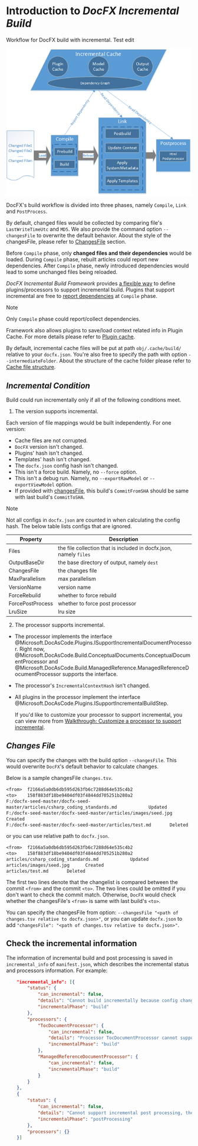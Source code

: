 Introduction to *DocFX Incremental Build*
================================================

Workflow for DocFX build with incremental. Test edit

![DocFX incremental build workflow](images/incrementalbuildframework.png)

DocFX's build workflow is divided into three phases, namely `Compile`, `Link` and `PostProcess`.

By default, changed files would be collected by comparing file's `LastWriteTimeUtc` and `MD5`. We also provide the command option `--changesFile` to overwrite the default behavior. About the style of the changesFile, please refer to [ChangesFile](#changes-file) section.

Before `Compile` phase, only **changed files and their dependencies** would be loaded. During `Compile` phase, rebuilt articles could report new dependencies. After `Compile` phase, newly introduced dependencies would lead to some unchanged files being reloaded.

*DocFX Incremental Build Framework* provides [a flexible way](customize_a_processor_to_support_incremental.md) to define plugins/processors to support incremental build. Plugins that support incremental are free to [report dependencies](advanced_report_dependency.md) at `Compile` phase.

> [!Note]
> Only `Compile` phase could report/collect dependencies.

Framework also allows plugins to save/load context related info in Plugin Cache. For more details please refer to [Plugin cache](customize_a_processor_to_support_incremental.md#step3-optionalimplement--interface-for-plugins-that-need-to-access-context-info).

By default, incremental cache files will be put at path `obj/.cache/build/` relative to your `docfx.json`. You're also free to specify the path with option `--intermediateFolder`. About the structure of the cache folder please refer to [Cache file structure](advanced_cache_file_structure.md).


*Incremental Condition*
------------------------
Build could run incrementally only if all of the following conditions meet.

1. The version supports incremental.

Each version of file mappings would be built independently. For one version:

- Cache files are not corrupted.
- `DocFX` version isn't changed.
- Plugins' hash isn't changed.
- Templates' hash isn't changed.
- The `docfx.json` config hash isn't changed.
- This isn't a force build. Namely, no `--force` option.
- This isn't a debug run. Namely, no `--exportRawModel` or `--exportViewModel` option.
- If provided with [changesFile](#changes-file), this build's `CommitFromSHA` should be same with last build's `CommitToSHA`.


> [!Note]
> Not all configs in `docfx.json` are counted in when calculating the config hash. The below table lists configs that are ignored.
>
> Property              | Description
> --------------------- | ------------------------------------------------------------------------
> Files                 | the file collection that is included in docfx.json, namely `files`
> OutputBaseDir         | the base directory of output, namely `dest`
> ChangesFile           | the changes file
> MaxParallelism        | max parallelism
> VersionName           | version name
> ForceRebuild          | whether to force rebuild
> ForcePostProcess      | whether to force post processor
> LruSize               | lru size

2. The processor supports incremental.

- The processor implements the interface @Microsoft.DocAsCode.Plugins.ISupportIncrementalDocumentProcessor. Right now, @Microsoft.DocAsCode.Build.ConceptualDocuments.ConceptualDocumentProcessor and @Microsoft.DocAsCode.Build.ManagedReference.ManagedReferenceDocumentProcessor supports the interface.
- The processor's `IncrementalContextHash` isn't changed.
- All plugins in the processor implement the interface @Microsoft.DocAsCode.Plugins.ISupportIncrementalBuildStep.

  If you'd like to customize your processor to support incremental, you can view more from [Walkthrough: Customize a processor to support incremental](customize_a_processor_to_support_incremental.md).

*Changes File*
---------------
You can specify the changes with the build option `--changesFile`. This would overwrite `DocFX`'s default behavior to calculate changes.

Below is a sample changesFile `changes.tsv`.

```
<from>	f2166a5a0db6db595d263fb6c7288d64e535c4b2
<to>	158f883df18be9404df03f4844dd705251b280a2
F:/docfx-seed-master/docfx-seed-master/articles/csharp_coding_standards.md            Updated
F:/docfx-seed-master/docfx-seed-master/articles/images/seed.jpg      Created
F:/docfx-seed-master/docfx-seed-master/articles/test.md       Deleted
```

or you can use relative path to `docfx.json`.

```
<from>	f2166a5a0db6db595d263fb6c7288d64e535c4b2
<to>	158f883df18be9404df03f4844dd705251b280a2
articles/csharp_coding_standards.md            Updated
articles/images/seed.jpg      Created
articles/test.md       Deleted
```

The first two lines denote that the changelist is compared between the commit `<from>` and the commit `<to>`. The two lines could be omitted if you don't want to check the commit match. Otherwise, `DocFX` would check whether the changesFile's `<from>` is same with last build's `<to>`.

You can specify the changesFile from option: `--changesFile "<path of changes.tsv relative to docfx.json>"`, or you can update `docfx.json` to add `"changesFile": "<path of changes.tsv relative to docfx.json>"`.

Check the incremental information
---------------

The information of incremental build and post processing is saved in `incremental_info` of `manifest.json`, which describes the incremental status and processors information. For example:
```json
	"incremental_info": [{
		"status": {
			"can_incremental": false,
			"details": "Cannot build incrementally because config changed.",
			"incrementalPhase": "build"
		},
		"processors": {
			"TocDocumentProcessor": {
				"can_incremental": false,
				"details": "Processor TocDocumentProcessor cannot support incremental build because the processor doesn't implement ISupportIncrementalDocumentProcessor interface.",
				"incrementalPhase": "build"
			},
			"ManagedReferenceDocumentProcessor": {
				"can_incremental": false,
				"incrementalPhase": "build"
			}
		}
	},
	{
		"status": {
			"can_incremental": false,
			"details": "Cannot support incremental post processing, the reason is: last post processor info is null.",
			"incrementalPhase": "postProcessing"
		},
		"processors": {}
	}]
```

